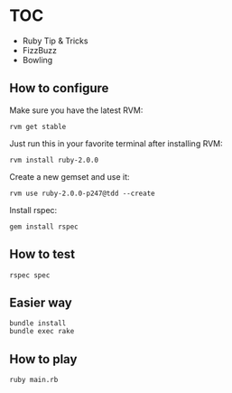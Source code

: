 


TOC
===

* Ruby Tip & Tricks
* FizzBuzz
* Bowling


How to configure
----------------

Make sure you have the latest RVM:

`rvm get stable`

Just run this in your favorite terminal after installing RVM:

`rvm install ruby-2.0.0`

Create a new gemset and use it:

`rvm use ruby-2.0.0-p247@tdd --create`

Install rspec:

`gem install rspec`


How to test
-----------

`rspec spec`


Easier way
----------

```ssh
bundle install
bundle exec rake
```


How to play
-----------

`ruby main.rb`
